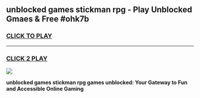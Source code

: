 
## unblocked games stickman rpg - Play Unblocked Gmaes & Free #ohk7b
<h3>
<a href="https://premium.freeplayer.one?title=unblocked_games_stickman_rpg&ref=03M">CLICK TO PLAY</a></h3>
<hr>

<h3>
<a href="https://premium.freeplayer.one?title=unblocked_games_stickman_rpg&ref=03M">CLICK 2 PLAY</a>
  
</h3>

<a href="https://premium.freeplayer.one?title=unblocked_games_stickman_rpg&ref=03M"><img src="https://clearcache.store/games.png"></a>


**unblocked games stickman rpg games unblocked: Your Gateway to Fun and Accessible Online Gaming**
